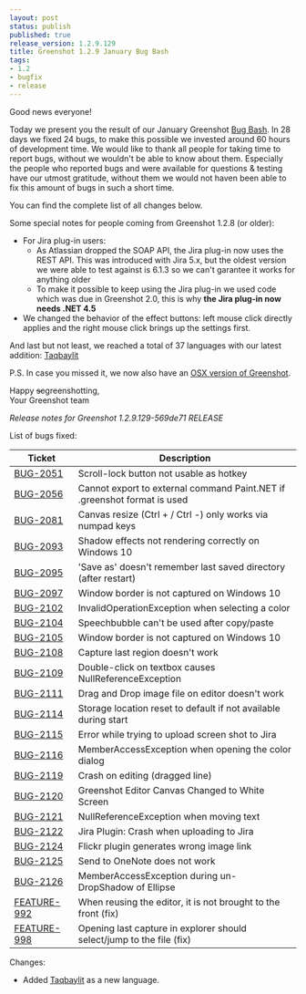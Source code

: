 ```yaml
---
layout: post
status: publish
published: true
release_version: 1.2.9.129
title: Greenshot 1.2.9 January Bug Bash
tags:
- 1.2
- bugfix
- release
---
```

Good news everyone!

Today we present you the result of our January Greenshot [Bug Bash](https://en.wikipedia.org/wiki/Bug_bash).
In 28 days we fixed 24 bugs, to make this possible we invested around 60 hours of development time.
We would like to thank all people for taking time to report bugs, without we wouldn't be able to know about them.
Especially the people who reported bugs and were available for questions & testing have
our utmost gratitude, without them we would not haven been able to fix this amount of bugs in such a short time.

You can find the complete list of all changes below.

Some special notes for people coming from Greenshot 1.2.8 (or older):

* For Jira plug-in users:
  * As Atlassian dropped the SOAP API, the Jira plug-in now uses the REST API. This was introduced with Jira 5.x, but the oldest version we were able to test against is 6.1.3 so we can't garantee it works for anything older
  * To make it possible to keep using the Jira plug-in we used code which was due in Greenshot 2.0, this is why **the Jira plug-in now needs .NET 4.5**
* We changed the behavior of the effect buttons: left mouse click directly applies and the right mouse click brings up the settings first.

And last but not least, we reached a total of 37 languages with our latest addition: [Taqbaylit](https://en.wikipedia.org/wiki/Kabyle_language)

P.S.
In case you missed it, we now also have an [OSX version of Greenshot](/2017/01/10/mac-os-launch/).


Happy ~~sc~~greenshotting,<BR/>
Your Greenshot team


*Release notes for Greenshot 1.2.9.129-569de71 RELEASE*

List of bugs fixed:

| Ticket | Description |
| --- | --- |
| [BUG-2051](https://greenshot.atlassian.net/browse/BUG-2051) | Scroll-lock button not usable as hotkey |
| [BUG-2056](https://greenshot.atlassian.net/browse/BUG-2056) | Cannot export to external command Paint.NET if .greenshot format is used |
| [BUG-2081](https://greenshot.atlassian.net/browse/BUG-2081) | Canvas resize (Ctrl + / Ctrl -) only works via numpad keys |
| [BUG-2093](https://greenshot.atlassian.net/browse/BUG-2093) | Shadow effects not rendering correctly on Windows 10 |
| [BUG-2095](https://greenshot.atlassian.net/browse/BUG-2095) | 'Save as' doesn't remember last saved directory (after restart) |
| [BUG-2097](https://greenshot.atlassian.net/browse/BUG-2097) | Window border is not captured on Windows 10 |
| [BUG-2102](https://greenshot.atlassian.net/browse/BUG-2102) | InvalidOperationException when selecting a color |  
| [BUG-2104](https://greenshot.atlassian.net/browse/BUG-2104) | Speechbubble can't be used after copy/paste |
| [BUG-2105](https://greenshot.atlassian.net/browse/BUG-2105) | Window border is not captured on Windows 10 |
| [BUG-2108](https://greenshot.atlassian.net/browse/BUG-2108) | Capture last region doesn't work |
| [BUG-2109](https://greenshot.atlassian.net/browse/BUG-2109) | Double-click on textbox causes NullReferenceException |
| [BUG-2111](https://greenshot.atlassian.net/browse/BUG-2111) | Drag and Drop image file on editor doesn't work |
| [BUG-2114](https://greenshot.atlassian.net/browse/BUG-2114) | Storage location reset to default if not available during start |
| [BUG-2115](https://greenshot.atlassian.net/browse/BUG-2115) | Error while trying to upload screen shot to Jira |
| [BUG-2116](https://greenshot.atlassian.net/browse/BUG-2116) | MemberAccessException when opening the color dialog |
| [BUG-2119](https://greenshot.atlassian.net/browse/BUG-2119) | Crash on editing (dragged line) |
| [BUG-2120](https://greenshot.atlassian.net/browse/BUG-2120) | Greenshot Editor Canvas Changed to White Screen |
| [BUG-2121](https://greenshot.atlassian.net/browse/BUG-2121) | NullReferenceException when moving text |
| [BUG-2122](https://greenshot.atlassian.net/browse/BUG-2122) | Jira Plugin: Crash when uploading to Jira |
| [BUG-2124](https://greenshot.atlassian.net/browse/BUG-2124) | Flickr plugin generates wrong image link |
| [BUG-2125](https://greenshot.atlassian.net/browse/BUG-2125) | Send to OneNote does not work |
| [BUG-2126](https://greenshot.atlassian.net/browse/BUG-2126) | MemberAccessException during un-DropShadow of Ellipse |
| [FEATURE-992](https://greenshot.atlassian.net/browse/FEATURE-992) | When reusing the editor, it is not brought to the front (fix) |
| [FEATURE-998](https://greenshot.atlassian.net/browse/FEATURE-998) | Opening last capture in explorer should select/jump to the file (fix) |

Changes:

* Added [Taqbaylit](https://en.wikipedia.org/wiki/Kabyle_language) as a new language.